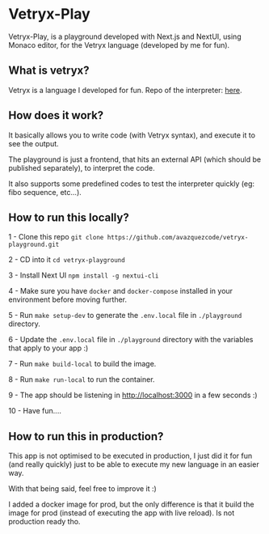 # Vetryx-Play
Vetryx-Play, is a playground developed with Next.js and NextUI, using Monaco editor, for the Vetryx language (developed by me for fun).

## What is vetryx?
Vetryx is a language I developed for fun. Repo of the interpreter: [here](https://github.com/avazquezcode/govetryx). 

## How does it work?

It basically allows you to write code (with Vetryx syntax), and execute it to see the output.

The playground is just a frontend, that hits an external API (which should be published separately), to interpret the code.

It also supports some predefined codes to test the interpreter quickly (eg: fibo sequence, etc...).

## How to run this locally?

1 - Clone this repo
`git clone https://github.com/avazquezcode/vetryx-playground.git`

2 - CD into it
`cd vetryx-playground`

3 - Install Next UI
`npm install -g nextui-cli`

4 - Make sure you have `docker` and `docker-compose` installed in your environment before moving further.

5 - Run `make setup-dev` to generate the `.env.local` file in `./playground` directory.

6 - Update the `.env.local` file in `./playground` directory with the variables that apply to your app :)

7 - Run `make build-local` to build the image.

8 - Run `make run-local` to run the container.

9 - The app should be listening in [http://localhost:3000](http://localhost:3000) in a few seconds :)

10 - Have fun....

## How to run this in production?

This app is not optimised to be executed in production, I just did it for fun (and really quickly) just to be able to execute my new language in an easier way.

With that being said, feel free to improve it :)

I added a docker image for prod, but the only difference is that it build the image for prod (instead of executing the app with live reload). Is not production ready tho.